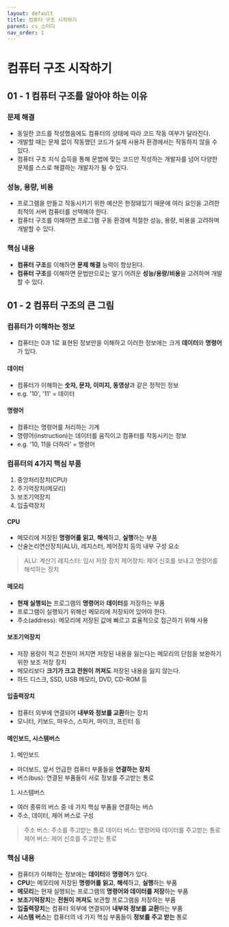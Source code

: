 ```yaml
---
layout: default
title: 컴퓨터 구조 시작하기
parent: cs_스터디
nav_order: 1
---
```


# 컴퓨터 구조 시작하기

## 01 - 1 컴퓨터 구조를 알아야 하는 이유

### 문제 해결
- 동일한 코드를 작성했음에도 컴퓨터의 상태에 따라 코드 작동 여부가 달라진다.
- 개발할 때는 문제 없이 작동했던 코드가 실제 사용자 환경에서는 작동하지 않을 수 있다.
- 컴퓨터 구조 지식 습득을 통해 문법에 맞는 코드만 작성하는 개발자를 넘어 다양한 문제를 스스로 해결하는 개발자가 될 수 있다.

### 성능, 용량, 비용
- 프로그램을 만들고 작동시키기 위한 예산은 한정돼있기 때문에 여러 요인을 고려한 최적의 서버 컴퓨터를 선택해야 한다.
- 컴퓨터 구조를 이해하면 프로그램 구동 환경에 적절한 성능, 용량, 비용을 고려하며 개발할 수 있다.

### 핵심 내용
- **컴퓨터 구조**를 이해하면 **문제 해결** 능력이 향상된다.
- **컴퓨터 구조**를 이해하면 문법만으로는 알기 어려운 **성능/용량/비용**을 고려하며 개발할 수 있다.
 
## 01 - 2 컴퓨터 구조의 큰 그림

### 컴퓨터가 이해하는 정보
- 컴퓨터는 0과 1로 표현된 정보만을 이해하고 이러한 정보에는 크게 **데이터**와 **명령어** 가 있다.

#### 데이터
- 컴퓨터가 이해하는 **숫자, 문자, 이미지, 동영상**과 같은 정적인 정보
- e.g. '10', '11' = 데이터

#### 명령어
- 컴퓨터는 명령어를 처리하는 기계
- 명령어(instruction)는 데이터를 움직이고 컴퓨터를 작동시키는 정보
- e.g. '10, 11을 더하라' = 명령어

### 컴퓨터의 4가지 핵심 부품
1. 중앙처리장치(CPU)
1. 주기억장치(메모리)
1. 보조기억장치
1. 입출력장치

#### CPU 
- 메모리에 저장된 **명령어를 읽고**, **해석**하고, **실행**하는 부품
- 산술논리연산장치(ALU), 레지스터, 제어장치 등의 내부 구성 요소
> ALU: 계산기
> 레지스터: 임시 저장 장치
> 제어장치: 제어 신호를 보내고 명령어를 해석하는 장치

#### 메모리
- **현재 실행되는** 프로그램의 **명령어**와 **데이터**를 저장하는 부품
- 프로그램이 실행되기 위해선 메모리에 저장되어 있어야 한다.
- 주소(address): 메모리에 저장된 값에 빠르고 효율적으로 접근하기 위해 사용

#### 보조기억장치
- 저장 용량이 적고 전원이 꺼지면 저장된 내용을 잃는다는 메모리의 단점을 보완하기 위한 보조 저장 장치
- 메모리보다 **크기가 크고 전원이 꺼져도** 저장된 내용을 잃지 않는다.
- 하드 디스크, SSD, USB 메모리, DVD, CD-ROM 등

#### 입출력장치
- 컴퓨터 외부에 연결되어 **내부와 정보를 교환**하는 장치
- 모니터, 키보드, 마우스, 스피커, 마이크, 프린터 등

#### 메인보드, 시스템버스
1. 메인보드
- 마더보드, 앞서 언급한 컴퓨터 부품들을 **연결하는 장치**
- 버스(bus): 연결된 부품들이 서로 정보를 주고받는 통로

1. 시스템버스
- 여러 종류의 버스 중 네 가지 핵심 부품을 연결하는 버스
- 주소, 데이터, 제어 버스로 구성
> 주소 버스: 주소를 주고받는 통로
> 데이터 버스: 명령어와 데이터를 주고받는 통로
> 제어 버스: 제어 신호를 주고받는 통로

### 핵심 내용
- 컴퓨터가 이해하는 정보에는 **데이터**와 **명령어**가 있다.
- **CPU**는 메모리에 저장된 **명령어를 읽고**, **해석**하고, **실행**하는 부품
- **메모리**는 현재 실행되는 프로그램의 **명령어와 데이터를 저장**하는 부품
- **보조기억장치**는 **전원이 꺼져도** 보관할 프로그램을 저장하는 부품
- **입출력장치**는 컴퓨터 외부에 연결되어 **내부와 정보를 교환**하는 부품
- **시스템 버스**는 컴퓨터의 네 가지 핵심 부품들이 **정보를 주고 받는** 통로